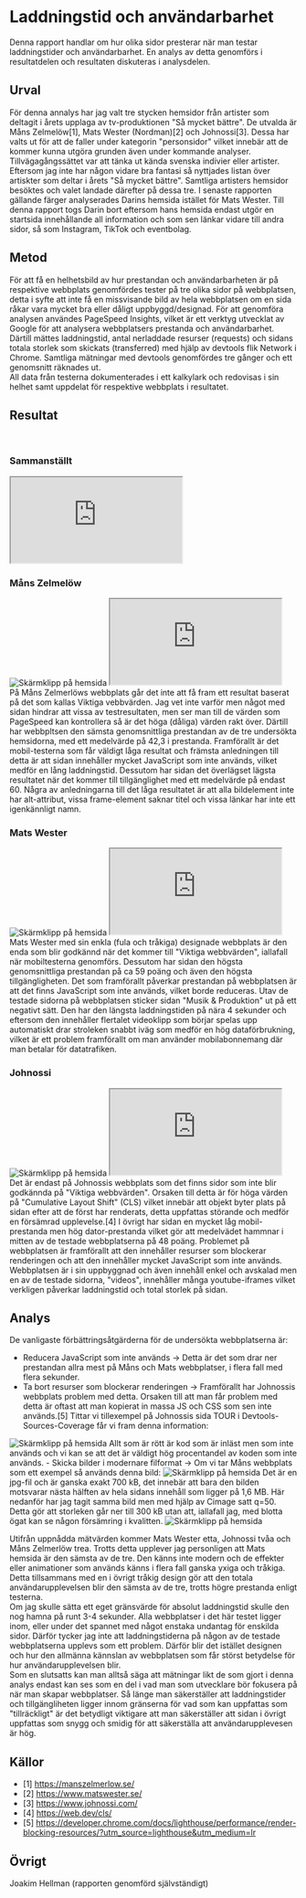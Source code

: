 Laddningstid och användarbarhet
=======================

Denna rapport handlar om hur olika sidor presterar när man testar laddningstider och användarbarhet. En analys av detta genomförs i resultatdelen och resultaten diskuteras i analysdelen.

Urval
-----------------------

För denna annalys har jag valt tre stycken hemsidor från artister som deltagit i årets upplaga av tv-produktionen "Så mycket bättre". De utvalda är Måns Zelmelöw[1], Mats Wester (Nordman)[2]  och Johnossi[3]. Dessa har valts ut för att de faller under kategorin "personsidor" vilket innebär att de kommer kunna utgöra grunden även under kommande analyser. Tillvägagångssättet var att tänka ut kända svenska indivier eller artister. Eftersom jag inte har någon vidare bra fantasi så nyttjades listan över artiskter som deltar i årets "Så mycket bättre". Samtliga artisters hemsidor besöktes och valet landade därefter på dessa tre. I senaste rapporten gällande färger analyserades Darins hemsida istället för Mats Wester. Till denna rapport togs Darin bort eftersom hans hemsida endast utgör en startsida innehållande all information och som sen länkar vidare till andra sidor, så som Instagram, TikTok och eventbolag.

Metod
-----------------------
För att få en helhetsbild av hur prestandan och användarbarheten är på respektive webbplats genomfördes tester på tre olika sidor på webbplatsen, detta i syfte att inte få en missvisande bild av hela webbplatsen om en sida råkar vara mycket bra eller dåligt uppbyggd/designad.
För att genomföra analysen användes PageSpeed Insights, vilket är ett verktyg utvecklat av Google för att analysera webbplatsers prestanda och användarbarhet. Därtill mättes laddningstid, antal nerladdade resurser (requests) och sidans totala storlek som skickats (transferred) med hjälp av devtools flik Network i Chrome. Samtliga mätningar med devtools genomfördes tre gånger och ett genomsnitt räknades ut.
<br>
All data från testerna dokumenterades i ett kalkylark och redovisas i sin helhet samt uppdelat för respektive webbplats i resultatet.


Resultat
-----------------------
<br>
<h3>Sammanställt</h3>

<a href="https://docs.google.com/spreadsheets/d/e/2PACX-1vQM0q9PbOhvzhdb50BnQv-Vo6oIj2GjcGxX1SUe2cOg43j3o4p6Ayh72OBWzrf4aVvvCDaO6dvUlHeJ/pubhtml?widget=true&amp;headers=false" target="_blank">
    <iframe class="w100p h500f" src="https://docs.google.com/spreadsheets/d/e/2PACX-1vQM0q9PbOhvzhdb50BnQv-Vo6oIj2GjcGxX1SUe2cOg43j3o4p6Ayh72OBWzrf4aVvvCDaO6dvUlHeJ/pubhtml?widget=true&amp;headers=false"></iframe>
</a>

<br>
<h3>Måns Zelmelöw</h3>

<img class='figure h300' src="%base_url%/image/mans.png?&save-as=jpg" alt="Skärmklipp på hemsida" title="Måns hemsida">


<iframe class="w100p h250f" src="https://docs.google.com/spreadsheets/d/e/2PACX-1vRyDC6J569Aeg0GhQ-mridncibUgWUbD4Y4sAeQ5aGKnDOawiuDpPEuC9wTzBkNLdGT9a8sFYedha9A/pubhtml?widget=true&amp;headers=false"></iframe>
<br>
På Måns Zelmerlöws webbplats går det inte att få fram ett resultat baserat på det som kallas Viktiga vebbvärden. Jag vet inte varför men något med sidan hindrar att vissa av testresultaten, men ser man till de värden som PageSpeed kan kontrollera så är det höga (dåliga) värden rakt över. Därtill har webbpltsen den sämsta genomsnittliga prestandan av de tre undersökta hemsidorna, med ett medelvärde på 42,3 i prestanda. Framförallt är det mobil-testerna som får väldigt låga resultat och främsta anledningen till detta är att sidan innehåller mycket JavaScript som inte används, vilket medför en lång laddningstid. Dessutom har sidan det överlägset lägsta resultatet när det kommer till tillgänglighet med ett medelvärde på endast 60. Några av anledningarna till det låga resultatet är att alla bildelement inte har alt-attribut, vissa frame-element saknar titel och vissa länkar har inte ett igenkännligt namn. 

<br>
<h3>Mats Wester</h3>

<img class='figure h300' src="%base_url%/image/wester.png?&save-as=jpg" alt="Skärmklipp på hemsida" title="Westers hemsida">

<iframe class="w100p h250f" src="https://docs.google.com/spreadsheets/d/e/2PACX-1vQuoCQXs8ysobmctw_VN-n8uaplrf9nSqyVFkckshIAh7UGi-1OGdEgc0uk52udwSAeuLBCsfFe12F_/pubhtml?widget=true&amp;headers=false"></iframe>
<br>
Mats Wester med sin enkla (fula och tråkiga) designade webbplats är den enda som blir godkännd när det kommer till "Viktiga webbvärden", iallafall när mobiltesterna genomförs. Dessutom har sidan den högsta genomsnittliga prestandan på ca 59 poäng och även den högsta tillgängligheten. Det som framförallt påverkar prestandan på webbplatsen är att det finns JavaScript som inte används, vilket borde reduceras. Utav de testade sidorna på webbplatsen sticker sidan "Musik & Produktion" ut på ett negativt sätt. Den har den längsta laddningstiden på nära 4 sekunder och eftersom den innehåller flertalet videoklipp som börjar spelas upp automatiskt drar stroleken snabbt iväg som medför en hög dataförbrukning, vilket är ett problem framförallt om man använder mobilabonnemang där man betalar för datatrafiken.

<br>
<h3>Johnossi</h3>

<img class='figure h300' src="%base_url%/image/johnossi.png?&save-as=jpg" alt="Skärmklipp på hemsida" title="Johnossi hemsida">

<iframe class="w100p h250f" src="https://docs.google.com/spreadsheets/d/e/2PACX-1vTCxohtiXxdh1aBeDkC5NtSirSUqql-DKMxPXcpuGAnwtsqa3WPMuoCAo8iwmQ3-pBsHvyHK5DsZxa3/pubhtml?widget=true&amp;headers=false"></iframe>
<br>
Det är endast på Johnossis webbplats som det finns sidor som inte blir godkännda på "Viktiga webbvärden". Orsaken till detta är för höga värden på "Cumulative Layout Shift" (CLS) vilket innebär att objekt byter plats på sidan efter att de först har renderats, detta uppfattas störande och medför en försämrad upplevelse.[4] I övrigt har sidan en mycket låg mobil-prestanda men hög dator-prestanda vilket gör att medelvädet hammnar i mitten av de testade webbplatserna på 48 poäng. Problemet på webbplatsen är framförallt att den innehåller resurser som blockerar renderingen och att den innehåller mycket JavaScript som inte används. Webbplatsen är i sin uppbyggnad och även innehåll enkel och avskalad men en av de testade sidorna, "videos", innehåller många youtube-iframes vilket verkligen påverkar laddningstid och total storlek på sidan.

Analys
-----------------------

De vanligaste förbättringsåtgärderna för de undersökta webbplatserna är:

- Reducera JavaScript som inte används -> Detta är det som drar ner prestandan allra mest på Måns och Mats webbplatser, i flera fall med flera sekunder.
- Ta bort resurser som blockerar renderingen -> Framförallt har Johnossis webbplats problem med detta. Orsaken till att man får problem med detta är oftast att man kopierat in massa JS och CSS som sen inte används.[5] Tittar vi tillexempel på Johnossis sida TOUR i Devtools-Sources-Coverage får vi fram denna information:
<img class="w100p h250" src="%base_url%/image/johnossi_resurser.PNG" alt="Skärmklipp på hemsida" title="Johnossi dålig JS och CSS">
Allt som är rött är kod som är inläst men som inte används och vi kan se att det är väldigt hög procentandel av koden som inte används.
- Skicka bilder i modernare filformat -> Om vi tar Måns webbplats som ett exempel så används denna bild:
<img src="%base_url%/image/A-Grand-X-mas.jpg" alt="Skärmklipp på hemsida" title="Måns jul">
Det är en jpg-fil och är ganska exakt 700 kB, det innebär att bara den bilden motsvarar nästa hälften av hela sidans innehåll som ligger på 1,6 MB. Här nedanför har jag tagit samma bild men med hjälp av Cimage satt q=50. Detta gör att storleken går ner till 300 kB utan att, iallafall jag, med blotta ögat kan se någon försämring i kvalitten.
<img src="%base_url%/image/A-Grand-X-mas.jpg?q=50" alt="Skärmklipp på hemsida" title="Måns jul">
<br>

Utifrån uppnådda mätvärden kommer Mats Wester etta, Johnossi tvåa och Måns Zelmerlöw trea. Trotts detta upplever jag personligen att Mats hemsida är den sämsta av de tre. Den känns inte modern och de effekter eller animationer som används känns i flera fall ganska yxiga och tråkiga. Detta tillsammans med en i övrigt tråkig design gör att den totala användarupplevelsen blir den sämsta av de tre, trotts högre prestanda enligt testerna.
<br>
Om jag skulle sätta ett eget gränsvärde för absolut laddningstid skulle den nog hamna på runt 3-4 sekunder. Alla webbplatser i det här testet ligger inom, eller under det spannet med något enstaka undantag för enskilda sidor. Därför tycker jag inte att laddningstiderna på någon av de testade webbplatserna upplevs som ett problem. Därför blir det istället designen och hur den allmänna kännslan av webbplatsen som får störst betydelse för hur användarupplevelsen blir.
<br>
Som en slutsatts kan man alltså säga att mätningar likt de som gjort i denna analys endast kan ses som en del i vad man som utvecklare bör fokusera på när man skapar webbplatser. Så länge man säkerställer att laddningstider och tillgängliheten ligger innom gränserna för vad som kan uppfattas som "tillräckligt" är det betydligt viktigare att man säkerställer att sidan i övrigt uppfattas som snygg och smidig för att säkerställa att användarupplevesen är hög.


Källor
-----------------------
- [1] https://manszelmerlow.se/
- [2] https://www.matswester.se/
- [3] https://www.johnossi.com/
- [4] https://web.dev/cls/
- [5] https://developer.chrome.com/docs/lighthouse/performance/render-blocking-resources/?utm_source=lighthouse&utm_medium=lr

Övrigt
-----------------------

Joakim Hellman (rapporten genomförd självständigt)
